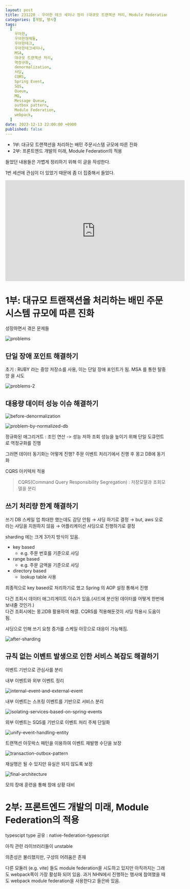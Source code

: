 ```yaml
---
layout: post
title: 231220 - 우아한 테크 세미나 정리 (대규모 트랜잭션 처리, Module Federation)
categories: [개발, 행사]
tags:
  [
    우아한,
    우아한형제들,
    우아한테크,
    우아한테크세미나,
    MSA,
    대규모 트랜잭션 처리,
    역정규화,
    denormalization,
    샤딩,
    CQRS,
    Spring Event,
    SQS,
    Queue,
    MQ,
    Message Queue,
    outbox pattern,
    Module Federation,
    webpack,
  ]
date: 2023-12-13 22:00:00 +0900
published: false
---
```


- 1부: 대규모 트랜잭션을 처리하는 배민 주문시스템 규모에 따른 진화
- 2부: 프론트엔드 개발의 미래, Module Federation의 적용

들었던 내용들은 가볍게 정리하기 위해 이 글을 작성한다.

1번 세션에 관심이 더 있었기 때문에 좀 더 집중해서 들었다.

<iframe width="560" height="315" src="https://www.youtube.com/embed/WCwPSVu8mH8?si=HYehcEw179sZgw2p" title="YouTube video player" frameborder="0" allow="accelerometer; autoplay; clipboard-write; encrypted-media; gyroscope; picture-in-picture; web-share" allowfullscreen></iframe>

# 1부: 대규모 트랜잭션을 처리하는 배민 주문시스템 규모에 따른 진화

성장하면서 겪은 문제들

![problems](/assets/images/2023-12-20-우아한-테크세미나/problems.png)

## 단일 장애 포인트 해결하기

초기 : RUBY 라는 중앙 저장소를 사용, 이는 단일 장애 포인트가 됨.
MSA 를 통한 탈중앙 을 시도

![problems-2](/assets/images/2023-12-20-우아한-테크세미나/problems-2.png)

## 대용량 데이터 성능 이슈 해결하기

![before-denormalization](/assets/images/2023-12-20-우아한-테크세미나/before-denormalization.png)

![problem-by-normalized-db](/assets/images/2023-12-20-우아한-테크세미나/problem-by-normalized-db.png)

정규화된 애그리거트 : 조인 연산 -> 성능 저하
조회 성능을 높이기 위해 단일 도큐먼트로 역정규화를 진행

그러면 데이터 동기화는 어떻게 진행?
주문 이벤트 처리기에서 진행 후 몽고 DB에 동기화

CQRS 아키텍처 적용

> CQRS(Command Query Responsibility Segregation) : 저장모델과 조회모델을 분리

## 쓰기 처리량 한계 해결하기

쓰기 DB 스케일 업 최대한 했는데도 감당 안됨
→ 샤딩 하기로 결정
→ but, aws 오로라는 샤딩을 지원하지 않음
→ 어플리케이션 샤딩으로 진행하기로 결정

sharding 에는 크게 3가지 방식이 있음.

- key based
  - e.g. 주문 번호를 기준으로 샤딩
- range based
  - e.g. 주문 금액을 기준으로 샤딩
- directory based
  - lookup table 사용

최종적으로 key based로 처리하기로 했고
Spring 의 AOP 설정 통해서 진행

다건 조회시 데이터 애그리게이트 이슈가 있음.(샤드에 분산된 데이터를 어떻게 한번에 보내줄 것인가.)  
다건 조회시에는 몽고DB 활용하여 해결. CQRS를 적용해둔것이 샤딩 적용시 도움이 됨.

샤딩으로 인해 쓰기 요청 증가를 스케일 아웃으로 대응이 가능해짐.

![after-sharding](/assets/images/2023-12-20-우아한-테크세미나/after-sharding.png)

## 규칙 없는 이벤트 발생으로 인한 서비스 복잡도 해결하기

이벤트 기반으로 관심사를 분리

내부 이벤트와 외부 이벤트 정리

![internal-event-and-external-event](/assets/images/2023-12-20-우아한-테크세미나/internal-event-and-external-event.png)

내부 이벤트는 스프링 이벤트를 기반으로 서비스 분리

![isolating-services-based-on-spring-events](/assets/images/2023-12-20-우아한-테크세미나/isolating-services-based-on-spring-events.png)

외부 이벤트는 SQS를 기반으로 이벤트 처리 주체 단일화

![unify-event-handling-entity](/assets/images/2023-12-20-우아한-테크세미나/unify-event-handling-entity.png)

트랜잭션 아웃박스 패턴을 이용하여 이벤트 재발행 수단을 보장

![transaction-outbox-pattern](/assets/images/2023-12-20-우아한-테크세미나/transaction-outbox-pattern.png)

재실행은 될 수 있지만 유실은 되지 않도록 보장

![final-architecture](/assets/images/2023-12-20-우아한-테크세미나/final-architecture.png)

모의 장애 훈련을 통해 장애 상황 대비

# 2부: 프론트엔드 개발의 미래, Module Federation의 적용

typescipt type 공유 : native-federation-typescript

아직 관련 라이브러리들이 unstable

의존성은 불리했지만, 구성의 어려움은 존재

다른 모듈러 (e.g. vite) 들도 module federation을 시도하고 있지만 아직까지는 그래도 webpack쪽이 가장 활성화 되어 있음. 과거 NHN에서 진행하는 행사에 참여했을 때도 webpack module federation을 사용한다고 들은바 있음.
